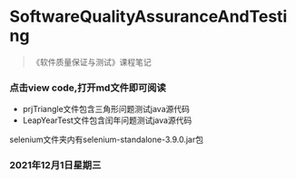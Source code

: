 # SoftwareQualityAssuranceAndTesting

> 《软件质量保证与测试》课程笔记

### 点击view code,打开md文件即可阅读

* prjTriangle文件包含三角形问题测试java源代码
* LeapYearTest文件包含闰年问题测试java源代码

selenium文件夹内有selenium-standalone-3.9.0.jar包

### 2021年12月1日星期三
